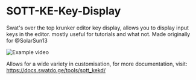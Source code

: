 # SOTT-KE-Key-Display
Swat's over the top krunker editor key display, allows you to display input keys in the editor. mostly useful for tutorials and what not. Made originally for @SolarSun13

![Example video](https://youtu.be/PxemlR7tDOI)

Allows for a wide variety in customisation, for more documentation, visit: https://docs.swatdo.ge/tools/sott_kekd/
